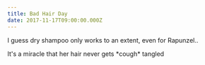```yaml
---
title: Bad Hair Day
date: 2017-11-17T09:00:00.000Z
---
```


I guess dry shampoo only works to an extent, even for Rapunzel..

<section class="hidden" aria-description="Hidden text" tabindex="0">
It's a miracle that her hair never gets *cough* tangled
</section>